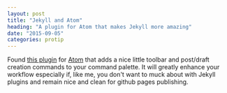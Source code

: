 ```yaml
---
layout: post
title: "Jekyll and Atom"
heading: "A plugin for Atom that makes Jekyll more amazing"
date: "2015-09-05"
categories: protip
---
```

Found [this plugin][jekyll-atom] for [Atom][atom] that adds a nice little toolbar and post/draft creation commands to your command palette. It will greatly enhance your workflow especially if, like me, you don't want to muck about with Jekyll plugins and remain nice and clean for github pages publishing.

[atom]: http://atom.io
[jekyll-atom]: https://atom.io/packages/jekyll
